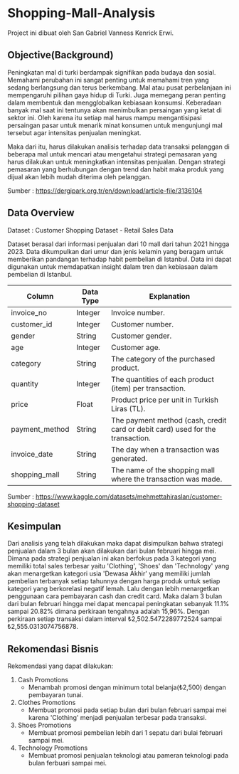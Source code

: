 # Shopping-Mall-Analysis

Project ini dibuat oleh San Gabriel Vanness Kenrick Erwi.

## Objective(Background)

Peningkatan mal di turki berdampak signifikan pada budaya dan sosial. Memahami perubahan ini sangat penting untuk memahami tren yang sedang berlangsung dan terus berkembang. Mal atau pusat perbelanjaan ini mempengaruhi pilihan gaya hidup di Turki. Juga memegang peran penting dalam membentuk dan mengglobalkan kebiasaan konsumsi. Keberadaan banyak mal saat ini tentunya akan menimbulkan persaingan yang ketat di sektor ini. Oleh karena itu setiap mal harus mampu mengantisipasi persaingan pasar untuk menarik minat konsumen untuk mengunjungi mal tersebut agar intensitas penjualan meningkat.

Maka dari itu, harus dilakukan analisis terhadap data transaksi pelanggan di beberapa mal untuk mencari atau mengetahui strategi pemasaran yang harus dilakukan untuk meningkatkan intensitas penjualan. Dengan strategi pemasaran yang berhubungan dengan trend dan habit maka produk yang dijual akan lebih mudah diterima oleh pelanggan.

Sumber : https://dergipark.org.tr/en/download/article-file/3136104

## Data Overview

Dataset : Customer Shopping Dataset - Retail Sales Data

Dataset berasal dari informasi penjualan dari 10 mall dari tahun 2021 hingga 2023. Data dikumpulkan dari umur dan jenis kelamin yang beragam untuk memberikan pandangan terhadap habit pembelian di Istanbul. Data ini dapat digunakan untuk memdapatkan insight dalam tren dan kebiasaan dalam pembelian di Istanbul.


Column | Data Type | Explanation|
--------|-----------|-----------|
invoice_no | Integer | Invoice number. |
customer_id | Integer | Customer number. |
gender | String | Customer gender. |
age | Integer | Customer age. |
category | String | The category of the purchased product. |
quantity | Integer | The quantities of each product (item) per transaction. |
price | Float | Product price per unit in Turkish Liras (TL). |
payment_method | String | The payment method (cash, credit card or debit card) used for the transaction. |
invoice_date | String | The day when a transaction was generated. |
shopping_mall | String | The name of the shopping mall where the transaction was made. |

Sumber : https://www.kaggle.com/datasets/mehmettahiraslan/customer-shopping-dataset

## Kesimpulan

Dari analisis yang telah dilakukan maka dapat disimpulkan bahwa strategi penjualan dalam 3 bulan akan dilakukan dari bulan februari hingga mei. Dimana pada strategi penjualan ini akan berfokus pada 3 kategori yang memiliki total sales terbesar yaitu 'Clothing', 'Shoes' dan 'Technology' yang akan menargetkan kategori usia 'Dewasa Akhir' yang memiliki jumlah pembelian terbanyak setiap tahunnya dengan harga produk untuk setiap kategori yang berkorelasi negatif lemah. Lalu dengan lebih menargetkan penggunaan cara pembayaran cash dan credit card. Maka dalam 3 bulan dari bulan februari hingga mei dapat mencapai peningkatan sebanyak 11.1% sampai 20.82% dimana perkiraan tengahnya adalah 15,96%. Dengan perkiraan setiap transaksi dalam interval ₺2,502.5472289772524 sampai ₺2,555.0313074756878.

## Rekomendasi Bisnis

Rekomendasi yang dapat dilakukan:
1. Cash Promotions
    - Menambah promosi dengan minimum total belanja(₺2,500) dengan pembayaran tunai.
2. Clothes Promotions
    - Membuat promosi pada setiap bulan dari bulan februari sampai mei karena 'Clothing' menjadi penjualan terbesar pada transaksi.
3. Shoes Promotions
    - Membuat promosi pembelian lebih dari 1 sepatu dari bulai februari sampai mei.
4. Technology Promotions
    - Membuat promosi penjualan teknologi atau pameran teknologi pada bulan ferbuari sampai mei.